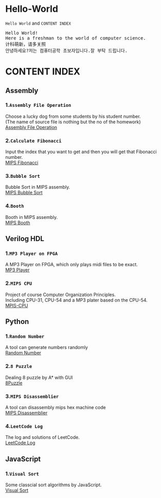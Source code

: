 # Hello-World
`Hello World` and `CONTENT INDEX`  

<pre>
Hello World!
Here is a freshman to the world of computer science.  
计科萌新，请多关照  
안녕하세요?저는 컴퓨터공학 초보자입니다.잘 부탁 드립니다.
</pre>


# CONTENT INDEX  
## Assembly  
### 1.`Assembly File Operation`  
Choose a lucky dog from some students by his student number.  
(The name of source file is nothing but the no of the homework)  
[Assembly File Operation](https://github.com/Mionger/Assembly/blob/master/project/K.ASM "Assembly File Operation")  
  
### 2.`Calculate Fibonacci`  
Input the index that you want to get and then you will get that Fibonacci number.  
[MIPS Fibonacci](https://github.com/Mionger/Assembly/blob/master/homework/Fibonacci.asm "Fibonacci")  
  
### 3.`Bubble Sort`  
Bubble Sort in MIPS assembly.  
[MIPS Bubble Sort](https://github.com/Mionger/Assembly/blob/master/homework/BubbleSort.asm "MIPS Bubble Sort")  
  
### 4.`Booth`  
Booth in MIPS assembly.  
[MIPS Booth](https://github.com/Mionger/Assembly/blob/master/homework/Booth.asm "MIPS Booth")  
  
## Verilog HDL  
### 1.`MP3 Player on FPGA`  
A MP3 Player on FPGA, which only plays midi files to be exact.  
[MP3 Player](https://github.com/Mionger/mp3-player "MP3 Player on FPGA")  

### 2.`MIPS CPU`  
Project of course Computer Organization Principles.  
Including CPU-31, CPU-54 and a MP3 plater based on the CPU-54.  
[MPIS-CPU](https://github.com/Mionger/MIPS-CPU "MPIS CPU on FPGA")  
    
## Python  
### 1.`Random Number`  
A tool can generate numbers randomly  
[Random Number](https://github.com/Mionger/Hello-World/blob/master/generator.py "Random Number")  
  
### 2.`8 Puzzle`  
Dealing 8 puzzle by A* with GUI  
[8Puzzle](https://github.com/Mionger/Hello-World/blob/master/8Puzzle_GUI.py "8Puzzle")  
  
### 3.`MIPS Disassemblier`  
A tool can disassembly mips hex machine code  
[MIPS Disassemblier](https://github.com/Mionger/MIPS-DASM "MIPS Disassemblier")  
  
### 4.`LeetCode Log`  
The log and solutions of LeetCode.  
[LeetCode Log](https://github.com/Mionger/LeetCode "LeetCode")  
  
## JavaScript  
### 1.`Visual Sort`  
Some classcial sort algorithms by JavaScript.  
[Visual Sort](https://github.com/Mionger/Visual-Sort "Visual Sort")  
